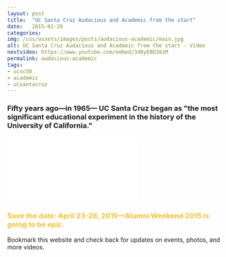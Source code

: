 ```yaml
---
layout: post
title:  "UC Santa Cruz Audacious and Academic from the start"
date:   2015-01-26
categories: 
img: /css/assets/images/posts/audacious-academic/main.jpg
alt: UC Santa Cruz Audacious and Academic from the start - Video
nextvideo: https://www.youtube.com/embed/3d8yE0D38zM
permalink: audacious-academic
tags: 
- ucsc50
- academic
- ucsantacruz
---
```


### Fifty years ago—in 1965— UC Santa Cruz began as "the most significant educational experiment in the history of the University of California."

<iframe src="//www.youtube.com/embed/3d8yE0D38zM" frameborder="0" allowfullscreen class="iframe-youtube"></iframe>

<h3 style="color:#f8c325;">Save the date: April 23-26, 2015—Alumni Weekend 2015 is going to be epic.</h3>

Bookmark this website and check back for updates on events, photos, and more videos.